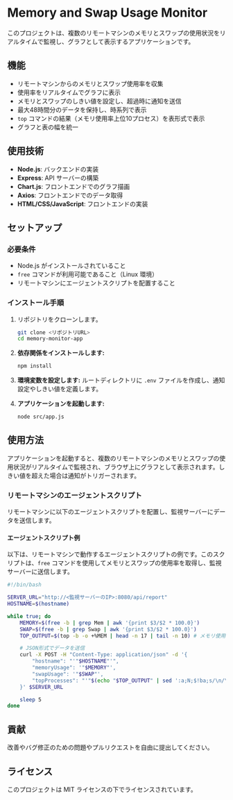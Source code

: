 # Memory and Swap Usage Monitor

このプロジェクトは、複数のリモートマシンのメモリとスワップの使用状況をリアルタイムで監視し、グラフとして表示するアプリケーションです。

## 機能

- リモートマシンからのメモリとスワップ使用率を収集
- 使用率をリアルタイムでグラフに表示
- メモリとスワップのしきい値を設定し、超過時に通知を送信
- 最大48時間分のデータを保持し、時系列で表示
- `top` コマンドの結果（メモリ使用率上位10プロセス）を表形式で表示
- グラフと表の幅を統一

## 使用技術

- **Node.js**: バックエンドの実装
- **Express**: API サーバーの構築
- **Chart.js**: フロントエンドでのグラフ描画
- **Axios**: フロントエンドでのデータ取得
- **HTML/CSS/JavaScript**: フロントエンドの実装

## セットアップ

### 必要条件

- Node.js がインストールされていること
- `free` コマンドが利用可能であること（Linux 環境）
- リモートマシンにエージェントスクリプトを配置すること

### インストール手順

1. リポジトリをクローンします。

   ```bash
   git clone <リポジトリURL>
   cd memory-monitor-app
   ```

2. **依存関係をインストールします:**
   ```bash
   npm install
   ```

3. **環境変数を設定します:**
   ルートディレクトリに `.env` ファイルを作成し、通知設定やしきい値を定義します。

4. **アプリケーションを起動します:**
   ```bash
   node src/app.js
   ```

## 使用方法

アプリケーションを起動すると、複数のリモートマシンのメモリとスワップの使用状況がリアルタイムで監視され、ブラウザ上にグラフとして表示されます。しきい値を超えた場合は通知がトリガーされます。

### リモートマシンのエージェントスクリプト

リモートマシンに以下のエージェントスクリプトを配置し、監視サーバーにデータを送信します。

#### エージェントスクリプト例

以下は、リモートマシンで動作するエージェントスクリプトの例です。このスクリプトは、`free` コマンドを使用してメモリとスワップの使用率を取得し、監視サーバーに送信します。

```bash
#!/bin/bash

SERVER_URL="http://<監視サーバーのIP>:8080/api/report"
HOSTNAME=$(hostname)

while true; do
    MEMORY=$(free -b | grep Mem | awk '{print $3/$2 * 100.0}')
    SWAP=$(free -b | grep Swap | awk '{print $3/$2 * 100.0}')
    TOP_OUTPUT=$(top -b -o +%MEM | head -n 17 | tail -n 10) # メモリ使用率上位10行を取得

    # JSON形式でデータを送信
    curl -X POST -H "Content-Type: application/json" -d '{
        "hostname": "'"$HOSTNAME"'",
        "memoryUsage": '"$MEMORY"',
        "swapUsage": '"$SWAP"',
        "topProcesses": "'"$(echo "$TOP_OUTPUT" | sed ':a;N;$!ba;s/\n/\\n/g')"'"
    }' $SERVER_URL

    sleep 5
done
```

## 貢献

改善やバグ修正のための問題やプルリクエストを自由に提出してください。

## ライセンス

このプロジェクトは MIT ライセンスの下でライセンスされています。